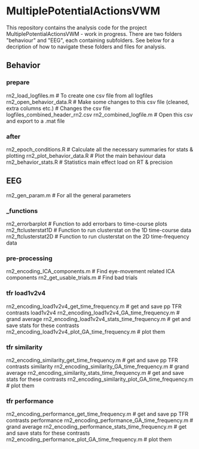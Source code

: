 # MultiplePotentialActionsVWM

This repository contains the analysis code for the project MultiplePotentialActionsVWM - work in progress. There are two folders "behaviour" and "EEG", each containing subfolders.
See below for a decription of how to navigate these folders and files for analysis.

## Behavior

### prepare
rn2_load_logfiles.m				      # To create one csv file from all logfiles
rn2_open_behavior_data.R		    # Make some changes to this csv file (cleaned, extra columns etc.)
							                  # Changes the csv file logfiles_combined_header_rn2.csv
rn2_combined_logfile.m			    # Open this csv and export to a .mat file

### after
rn2_epoch_conditions.R			    # Calculate all the necessary summaries for stats & plotting
rn2_plot_behavior_data.R			  # Plot the main behaviour data
rn2_behavior_stats.R			      # Statistics main effect load on RT & precision

## EEG

rn2_gen_param.m 				        # For all the general parameters

### _functions
rn2_errorbarplot                # Function to add errorbars to time-course plots
rn2_ftclusterstat1D             # Function to run clusterstat on the 1D time-course data
rn2_ftclusterstat2D             # Function to run clusterstat on the 2D time-frequency data

### pre-processing
rn2_encoding_ICA_components.m					# Find eye-movement related ICA components
rn2_get_usable_trials.m							  # Find bad trials

### tfr load1v2v4
rn2_encoding_load1v2v4_get_time_frequency.m		      # get and save pp TFR contrasts load1v2v4
rn2_encoding_load1v2v4_GA_time_frequency.m		      # grand average
rn2_encoding_load1v2v4_stats_time_frequency.m		    # get and save stats for these contrasts
rn2_encoding_load1v2v4_plot_GA_time_frequency.m	    # plot them

### tfr similarity
rn2_encoding_similarity_get_time_frequency.m			  # get and save pp TFR contrasts similarity
rn2_encoding_similarity_GA_time_frequency.m			    # grand average
rn2_encoding_similarity_stats_time_frequency.m		  # get and save stats for these contrasts
rn2_encoding_similarity_plot_GA_time_frequency.m	  # plot them

### tfr performance
rn2_encoding_performance_get_time_frequency.m		    # get and save pp TFR contrasts performance
rn2_encoding_performance_GA_time_frequency.m		    # grand average
rn2_encoding_performance_stats_time_frequency.m		  # get and save stats for these contrasts
rn2_encoding_performance_plot_GA_time_frequency.m	  # plot them
